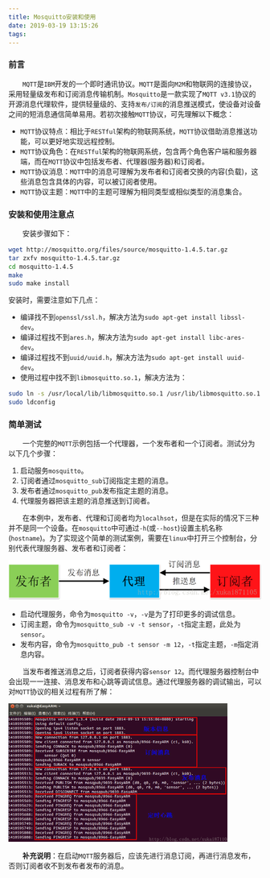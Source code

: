 ```yaml
---
title: Mosquitto安装和使用
date: 2019-03-19 13:15:26
tags:
---
```

### 前言

&emsp;&emsp;`MQTT`是`IBM`开发的一个即时通讯协议。`MQTT`是面向`M2M`和物联网的连接协议，采用轻量级发布和订阅消息传输机制。`Mosquitto`是一款实现了`MQTT v3.1`协议的开源消息代理软件，提供轻量级的、支持`发布/订阅`的消息推送模式，使设备对设备之间的短消息通信简单易用。若初次接触`MQTT`协议，可先理解以下概念：

- `MQTT`协议特点：相比于`RESTful`架构的物联网系统，`MQTT`协议借助消息推送功能，可以更好地实现远程控制。
- `MQTT`协议角色：在`RESTful`架构的物联网系统，包含两个角色客户端和服务器端，而在`MQTT`协议中包括发布者、代理器(服务器)和订阅者。
- `MQTT`协议消息：`MQTT`中的消息可理解为发布者和订阅者交换的内容(负载)，这些消息包含具体的内容，可以被订阅者使用。
- `MQTT`协议主题：`MQTT`中的主题可理解为相同类型或相似类型的消息集合。

### 安装和使用注意点

&emsp;&emsp;安装步骤如下：

``` bash
wget http://mosquitto.org/files/source/mosquitto-1.4.5.tar.gz
tar zxfv mosquitto-1.4.5.tar.gz
cd mosquitto-1.4.5
make
sudo make install
```

安装时，需要注意如下几点：

- 编译找不到`openssl/ssl.h`，解决方法为`sudo apt-get install libssl-dev`。
- 编译过程找不到`ares.h`，解决方法为`sudo apt-get install libc-ares-dev`。
- 编译过程找不到`uuid/uuid.h`，解决方法为`sudo apt-get install uuid-dev`。
- 使用过程中找不到`libmosquitto.so.1`，解决方法为：

``` bash
sudo ln -s /usr/local/lib/libmosquitto.so.1 /usr/lib/libmosquitto.so.1
sudo ldconfig
```

### 简单测试

&emsp;&emsp;一个完整的`MQTT`示例包括一个代理器，一个发布者和一个订阅者。测试分为以下几个步骤：

1. 启动服务`mosquitto`。
2. 订阅者通过`mosquitto_sub`订阅指定主题的消息。
3. 发布者通过`mosquitto_pub`发布指定主题的消息。
4. 代理服务器把该主题的消息推送到订阅者。

&emsp;&emsp;在本例中，发布者、代理和订阅者均为`localhsot`，但是在实际的情况下三种并不是同一个设备。在`mosquitto`中可通过`-h`(或`--host`)设置主机名称(`hostname`)。为了实现这个简单的测试案例，需要在`linux`中打开三个控制台，分别代表代理服务器、发布者和订阅者：

<img src="./Mosquitto安装和使用/1.png">

- 启动代理服务，命令为`mosquitto -v`，`-v`是为了打印更多的调试信息。
- 订阅主题，命令为`mosquitto_sub -v -t sensor`，`-t`指定主题，此处为`sensor`。
- 发布内容，命令为`mosquitto_pub -t sensor -m 12`，`-t`指定主题，`-m`指定消息内容。

&emsp;&emsp;当发布者推送消息之后，订阅者获得内容`sensor 12`。而代理服务器控制台中会出现一一连接、消息发布和心跳等调试信息。通过代理服务器的调试输出，可以对`MQTT`协议的相关过程有所了解：

<img src="./Mosquitto安装和使用/2.png" height="275" width="436">

&emsp;&emsp;**补充说明**：在启动`MQTT`服务器后，应该先进行消息订阅，再进行消息发布，否则订阅者收不到发布者发布的消息。